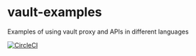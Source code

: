 # vault-examples
Examples of using vault proxy and APIs in different languages

[![CircleCI](https://circleci.com/gh/verygoodsecurity/vault-examples.svg?style=svg&circle-token=49745d4329fdfd9f294f29430350eed19d3ff49b)](https://circleci.com/gh/verygoodsecurity/vault-examples)
